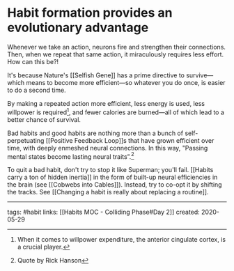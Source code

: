 # Habit formation provides an evolutionary advantage
Whenever we take an action, neurons fire and strengthen their connections. Then, when we repeat that same action, it  miraculously requires less effort. How can this be?!

It's because Nature's [[Selfish Gene]] has a prime directive to survive—which means to become more efficient—so whatever you do once, is easier to do a second time.

By making a repeated action more efficient, less energy is used, less willpower is required[^1], and fewer calories are burned—all of which lead to a better chance of survival. 


Bad habits and good habits are nothing more than a bunch of self-perpetuating [[Positive Feedback Loop]]s that have grown efficient over time, with deeply enmeshed neural connections. In this way, "Passing mental states become lasting neural traits”.[^2]

To quit a bad habit, don't try to stop it like Superman; you'll fail. [[Habits carry a ton of hidden inertia]] in the form of built-up neural efficiencies in the brain (see [[Cobwebs into Cables]]). Instead, try to co-opt it by shifting the tracks. See [[Changing a habit is really about replacing a routine]].

---
tags: #habit
links: [[Habits MOC - Colliding Phase#Day 2]]
created: 2020-05-29


[^1]: When it comes to willpower expenditure, the anterior cingulate cortex, is a crucial player.
[^2]: Quote by Rick Hanson
